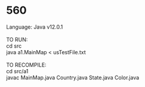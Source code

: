# 560

Language: Java v12.0.1\
\
TO RUN:\
cd src\
java a1.MainMap < usTestFile.txt\
\
TO RECOMPILE:\
cd src/a1\
javac MainMap.java Country.java State.java Color.java
